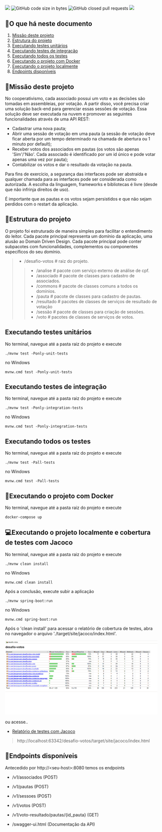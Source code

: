 ##
![](https://img.shields.io/github/issues/rafaelbenzaquem/desafio-votos)
![GitHub code size in bytes](https://img.shields.io/github/languages/code-size/rafaelbenzaquem/desafio-votos)
![GitHub closed pull requests](https://img.shields.io/github/issues-pr-closed/rafaelbenzaquem/desafio-votos)
![](https://img.shields.io/github/stars/rafaelbenzaquem/desafio-votos)

## :speech_balloon:O que há neste documento
1. [Missão deste projeto](./README.md#hammermissão-deste-projeto)
2. [Estrutura do projeto](./README.md#rocketestrutura-do-projeto)
3. [Executando testes unitários](./README.md#executando-testes-unitários)
4. [Executando testes de integração](./README.md#executando-testes-de-integração)
5. [Executando todos os testes](./README.md#executando-todos-os-testes)
6. [Executando o projeto com Docker](./README.md#whaleexecutando-o-projeto-com-docker)
7. [Executando o projeto localmente](./README.md#computerexecutando-o-projeto-localmente)
8. [Endpoints disponíveis](./README.md#mag_rightendpoints-disponíveis)

## :hammer:Missão deste projeto

No cooperativismo, cada associado possui um voto e as decisões são tomadas em assembleias, por votação. A partir disso, você precisa criar uma solução back-end para gerenciar essas sessões de votação. Essa solução deve ser executada na nuvem e promover as seguintes funcionalidades através de uma API REST:
- Cadastrar uma nova pauta;
- Abrir uma sessão de votação em uma pauta (a sessão de votação deve ficar aberta por um tempo determinado na chamada de abertura ou 1 minuto por default);
- Receber votos dos associados em pautas (os votos são apenas 'Sim'/'Não'. Cada associado é identificado por um id único e pode votar apenas uma vez por pauta);
- Contabilizar os votos e dar o resultado da votação na pauta.

Para fins de exercício, a segurança das interfaces pode ser abstraída e qualquer chamada para as interfaces pode ser considerada como autorizada. A escolha da linguagem, frameworks e bibliotecas é livre (desde que não infrinja direitos de uso).

É importante que as pautas e os votos sejam persistidos e que não sejam perdidos com o restart da aplicação.

## :rocket:Estrutura do projeto

O projeto foi estruturado de maneira simples para facilitar o entendimento do leitor. Cada pacote principal representa um domínio da aplicação, uma alusão ao Domain Driven Design. Cada pacote principal pode conter subpacotes com funcionalidades, complementos ou componentes específicos do seu domínio.


>- /desafio-votos		# raiz do projeto.
>>- /analise	        # pacote com serviço externo de análise de cpf.
>>- /associado	# pacote de classes para cadastro de associados.
>>- /commons	# pacote de classes comuns a todos os domínios.
>>- /pauta		# pacote de classes para cadastro de pautas.
>>- /resultado  # pacotes de classes de serviços de resultado de votação
>>- /sessão		# pacote de classes para criação de sessões.
>>- /voto		# pacotes de classes de serviços de votos.


## Executando testes unitários

No terminal, navegue até a pasta raiz do projeto e execute

```shell
./mvnw test -Ponly-unit-tests
```
no Windows

```shell
mvnw.cmd test -Ponly-unit-tests
```

## Executando testes de integração

No terminal, navegue até a pasta raiz do projeto e execute

```shell
./mvnw test -Ponly-integration-tests
```
no Windows

```shell
mvnw.cmd test -Ponly-integration-tests
```

## Executando todos os testes

No terminal, navegue até a pasta raiz do projeto e execute

```shell
./mvnw test -Pall-tests
```
no Windows

```shell
mvnw.cmd test -Pall-tests
```

## :whale:Executando o projeto com Docker

No terminal, navegue até a pasta raiz do projeto e execute

```shell
docker-compose up
```

## :computer:Executando o projeto localmente e cobertura de testes com Jacoco

No terminal, navegue até a pasta raiz do projeto e execute

```shell
./mvnw clean install 
```

no Windows

```shell
mvnw.cmd clean install 
```

Após a conclusão, execute subir a aplicação

```shell
./mvnw spring-boot:run
```

no Windows

```shell
mvnw.cmd spring-boot:run
```

Após o 'clean install' para acessar o relatório de cobertura de testes, abra no navegador o arquivo  './target/site/jacoco/index.html'.

![img.png](img/jacoco/jacoco.png)

ou acesse..
- [Relatório de testes com Jacoco ](http://localhost:63342/desafio-votos/target/site/jacoco/index.html)
>  http://localhost:63342/desafio-votos/target/site/jacoco/index.html

## :mag_right:Endpoints disponíveis

Antecedido por http://\<seu-host\>:8080 temos os endpoints

- /v1/associados \(POST\)
- /v1/pautas \(POST\)
- /v1/sessoes \(POST\)
- /v1/votos \(POST\)
- /v1/voto-resultado/pautas/{id_pauta} \(GET\)

- /swagger-ui.html \(Documentação da API\)

